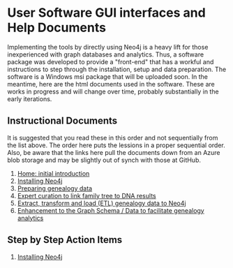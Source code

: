 <h1>User Software GUI interfaces and Help Documents</h1>

Implementing the tools by directly using Neo4j is a heavy lift for those inexperienced with graph databases and analytics. Thus, a software package was developed to provide a "front-end" that has a workful and instructions to step through the installation, setup and data preparation. The software is a Windows msi package that will be uploaded soon. In the meantime, here are the html documents used in the software. These are works in progress and will change over time, probably substantially in the early iterations.

<h2>Instructional Documents</h2>

It is suggested that you read these in this order and not sequentially from the list above. The order here puts the lessions in a proper sequential order. Also, be aware that the links here pull the documents down from an Azure blob storage and may be slightly out of synch with those at GitHub.

<ol>
  <li><a href="https://blobswai.blob.core.windows.net/gfg-software/Help_Startup.html">Home: initial introduction</a></li>
  <li><a href="https://blobswai.blob.core.windows.net/gfg-software/installingNeo4j.html">Installing Neo4j</a></li>
 <li><a href="https://blobswai.blob.core.windows.net/gfg-software/Help_Preparing_User_Data.html">Preparing genealogy data</a></li>
 <li><a href="https://blobswai.blob.core.windows.net/gfg-software/help_curatedfiles.html">Expert curation to link family tree to DNA results</a></li>
 <li><a href="https://blobswai.blob.core.windows.net/gfg-software/Help_Upload_Data.html">Extract, transform and load (ETL) genealogy data to Neo4j</a></li>
 <li><a href="https://blobswai.blob.core.windows.net/gfg-software/help_enhancements.html">Enhancement to the Graph Schema / Data to facilitate genealogy analytics</a></li>
 <!--<li><a href="https://blobswai.blob.core.windows.net/gfg-software/"></a></li>
 <li><a href="https://blobswai.blob.core.windows.net/gfg-software/"></a></li>
 <li><a href="https://blobswai.blob.core.windows.net/gfg-software/"></a></li>-->
</ol>  

<h2>Step by Step Action Items</h2>

<ol>
  <li><a href="https://blobswai.blob.core.windows.net/gfg-software/installingNeo4j.html">Installing Neo4j</a></li>
 <!--<li><a href="https://blobswai.blob.core.windows.net/gfg-software/"></a></li>
 <li><a href="https://blobswai.blob.core.windows.net/gfg-software/"></a></li>
 <li><a href="https://blobswai.blob.core.windows.net/gfg-software/"></a></li>-->
</ol>  
